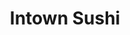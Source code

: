 ---
layout: place
title: "Intown Sushi"
permalink: /minnesota/minneapolis/intown-sushi.html
stateAbbr: MN
stateName: Minnesota
cityName: Minneapolis
seo:
  name: "Intown Sushi"
  type: Restaurant
  links: https://intownsushi.com/
description: "Intown Sushi serves delicious sushi in Minneapolis, Minnesota. Try fresh Japanese dishes for a great dining experience. Available for takeout, delivery, lunch, and dinner."
place_id: ChIJx5c1EP0n9ocR-1AC5iUKsHc
photos:
  - name: >-
      places/ChIJx5c1EP0n9ocR-1AC5iUKsHc/photos/AeeoHcKKrpf75rcLVX9x21XhEPs9zQcrKur1kt2Nwgptc_p19Rkp7noroFA6tZNdMKA99A-TcHIvzs6JknX4lvC0Q739lsCrvMVH5MdJBymSv3-Sz2doX5zrDDIxkqMeRe3WdfHqj8Yryy0HF5wEejMIEEmzhLFlsqZEzGxIbz8sMEFGcZke9ko8FQXHHDu8tzn41AocxqIV0PwjkBeN71N4SvHeZih4ZfPeu2MiMUfmOea3hTkCRFUrZrP-d2uEsHCq4by-EBNfEW5F4JyEYbhKQU35km3P8R6IlmatjgHMhBgkBQ
    widthPx: 4752
    heightPx: 3168
    authorAttributions:
      - displayName: Intown Sushi
        uri: https://maps.google.com/maps/contrib/109642656935031261077
        photoUri: >-
          https://lh3.googleusercontent.com/a-/ALV-UjXH78f2K7-SeiGAIMtu0yx5m6mfONRG3ZSCD21cXTR9Lwst0No=s100-p-k-no-mo
    flagContentUri: >-
      https://www.google.com/local/imagery/report/?cb_client=maps_api_places.places_api&image_key=!1e10!2sAF1QipPikIZhJLnCzKcMWkxj_188sDZDyunTDCbj2z26&hl=en-US
    googleMapsUri: >-
      https://www.google.com/maps/place//data=!3m4!1e2!3m2!1sAF1QipPikIZhJLnCzKcMWkxj_188sDZDyunTDCbj2z26!2e10!4m2!3m1!1s0x87f627fd103597c7:0x77b00a25e60250fb
  - name: >-
      places/ChIJx5c1EP0n9ocR-1AC5iUKsHc/photos/AeeoHcLGJcyzjfafFv6H-jE9sJY-A9MmjPZyGgoRU9TkaW6_xfdZivC8I_7KadLTMNyi3gj2bJ0UZdvUVhSFhSLTLEtY84KJVpG76mwX0ibfKrXEiN05wqRrAH3EWJh3JirbPIWmhxkUqzR2YZs0WUoHAmqp0N_rcBF3nEFEobwuIF5XqN_mqFc-wnVX-An8Lw1lOxs0Evd_8FWTzj9GPVjonEMCEPtH7EdHzd6s7GUsgwXrJpGst6imHUTSeLSX9KQj9-Njk8cWZ5TCVYkxUcPz63FL3PO3pSkgBRJuu3XFX2Q7rw
    widthPx: 4752
    heightPx: 3168
    authorAttributions:
      - displayName: Intown Sushi
        uri: https://maps.google.com/maps/contrib/109642656935031261077
        photoUri: >-
          https://lh3.googleusercontent.com/a-/ALV-UjXH78f2K7-SeiGAIMtu0yx5m6mfONRG3ZSCD21cXTR9Lwst0No=s100-p-k-no-mo
    flagContentUri: >-
      https://www.google.com/local/imagery/report/?cb_client=maps_api_places.places_api&image_key=!1e10!2sAF1QipO8Mc8gk8MWEThCIJTMEMkToFnM0lm6k4mq9iHe&hl=en-US
    googleMapsUri: >-
      https://www.google.com/maps/place//data=!3m4!1e2!3m2!1sAF1QipO8Mc8gk8MWEThCIJTMEMkToFnM0lm6k4mq9iHe!2e10!4m2!3m1!1s0x87f627fd103597c7:0x77b00a25e60250fb
  - name: >-
      places/ChIJx5c1EP0n9ocR-1AC5iUKsHc/photos/AeeoHcIMwDUx5KAa9lKPH2g1EGzW03W3jFR_tYB1vELshtRHkI1ZfpoveWAUU8CApC5K-aM9uIBBCsthMsz6RLEdyQBLoITaAoO6uhnZs1uxAkKG5dwRc-Wnanc9IdJZc8lGQmQcwXHGaQ1vG6wvaCFc0zePI8t7NURbf3SS1t2jACTfzRtgNJZSuOp_FpoqQskqgIwkc_ZjDlIxiEpxYsMMho0mgpd4qKOQOWaeBv4XbvLoZhKtxBKCFy7RkDuTrfjOYXzKoVN9F9__sA2YSQ2qvAWdSQmQvn-KplW1J1F9GkomBA
    widthPx: 4411
    heightPx: 2941
    authorAttributions:
      - displayName: Intown Sushi
        uri: https://maps.google.com/maps/contrib/109642656935031261077
        photoUri: >-
          https://lh3.googleusercontent.com/a-/ALV-UjXH78f2K7-SeiGAIMtu0yx5m6mfONRG3ZSCD21cXTR9Lwst0No=s100-p-k-no-mo
    flagContentUri: >-
      https://www.google.com/local/imagery/report/?cb_client=maps_api_places.places_api&image_key=!1e10!2sAF1QipPZxPbuFa1xDoYvoHAW-af4czPU7X2EnJ9-6Qgs&hl=en-US
    googleMapsUri: >-
      https://www.google.com/maps/place//data=!3m4!1e2!3m2!1sAF1QipPZxPbuFa1xDoYvoHAW-af4czPU7X2EnJ9-6Qgs!2e10!4m2!3m1!1s0x87f627fd103597c7:0x77b00a25e60250fb
  - name: >-
      places/ChIJx5c1EP0n9ocR-1AC5iUKsHc/photos/AeeoHcJ5eIQ8oPSpm-_N3NeofkEuOA8_1F2YC0TnslO9wMmpwSEyWoY6SkTiBABDdfRu0kI1ftibgNLBhyO6gekx8Qcw2C8ZldIbSlqmLi2b9HBcEuTpcni341UFN_HlsBIhcW6UPoNvCIfcwET0ElU8EDCzhKmRCriRGZJoJWvtvfjLsDs1YpRu3TFnxEk2umRIuS6PoX_czbj0DNutYYYS7_9AUvZJynv03WfJInGMGExuaP_jPa9Gj9KX8J4-Up69EgIwa47pYGhlxJj3h5MCXd37XyF-VF2XdSiW1TepybvUkg
    widthPx: 4032
    heightPx: 3024
    authorAttributions:
      - displayName: Intown Sushi
        uri: https://maps.google.com/maps/contrib/109642656935031261077
        photoUri: >-
          https://lh3.googleusercontent.com/a-/ALV-UjXH78f2K7-SeiGAIMtu0yx5m6mfONRG3ZSCD21cXTR9Lwst0No=s100-p-k-no-mo
    flagContentUri: >-
      https://www.google.com/local/imagery/report/?cb_client=maps_api_places.places_api&image_key=!1e10!2sAF1QipNuvRT9DNL6TVdB88mOeh86Zv30BguxsXawCNJ-&hl=en-US
    googleMapsUri: >-
      https://www.google.com/maps/place//data=!3m4!1e2!3m2!1sAF1QipNuvRT9DNL6TVdB88mOeh86Zv30BguxsXawCNJ-!2e10!4m2!3m1!1s0x87f627fd103597c7:0x77b00a25e60250fb
  - name: >-
      places/ChIJx5c1EP0n9ocR-1AC5iUKsHc/photos/AeeoHcIAwuDxRmHcrMnUnYDZa2sXY-TpFRl3eNBPWHE6q-WSZ6NqTMKMNuHtz1kPEV3aZthiVqbkN_bVTN3sq-7kBRGpwwHT1nz4iuMGB2_ruavZw5AFZvZQ4Kf-IgSfCkrJ8xIVzeNAOXxA5EHKRlhuMM6BwNN1pRyyeNPJNorL_MCf3oa4YG7UBJZm6viA2gXEDhljRf3-vccH9UrUIA6ClLbLnx7QyvA5dJg0LolMns9Y2f3WCvX7aTUlcw6r7D418P8iV1_LAsTFSFbJ9nqfIM45QfS2omlNbRrXM_HA5DAiuw
    widthPx: 633
    heightPx: 667
    authorAttributions:
      - displayName: Intown Sushi
        uri: https://maps.google.com/maps/contrib/109642656935031261077
        photoUri: >-
          https://lh3.googleusercontent.com/a-/ALV-UjXH78f2K7-SeiGAIMtu0yx5m6mfONRG3ZSCD21cXTR9Lwst0No=s100-p-k-no-mo
    flagContentUri: >-
      https://www.google.com/local/imagery/report/?cb_client=maps_api_places.places_api&image_key=!1e10!2sAF1QipPD9qmDlFafO63vNNMTsu3Z3WbOJcue-w4_9IIo&hl=en-US
    googleMapsUri: >-
      https://www.google.com/maps/place//data=!3m4!1e2!3m2!1sAF1QipPD9qmDlFafO63vNNMTsu3Z3WbOJcue-w4_9IIo!2e10!4m2!3m1!1s0x87f627fd103597c7:0x77b00a25e60250fb
  - name: >-
      places/ChIJx5c1EP0n9ocR-1AC5iUKsHc/photos/AeeoHcIVynp_kSn2kWP9P8zaRE888YS5ZmoUQLVmBS50gXPsNlqiL8SlloLytQGzps66LOQKRnfxHyaH1xUvdFNBTsuaW77iCZOGQYoP4vyy-6ZtRF76P7PPeifjjBM9ReaHNPL-0kh4SRA7L8V2wlqJXOYqbhC45Vo0ER2QAIs7-nSoYfnut_6L99Iid1r4VsRSnOisu2QPYUQ9EoxTOuHbVWYPyZ_64R_uuI43Piq6T-kbHFM93PDWrXPx7sYVcqvjj3DH_hGBYe5HHzaG1GqBrMcehwSyNp3ipU3UI4EcKFaaeA
    widthPx: 4032
    heightPx: 3024
    authorAttributions:
      - displayName: Intown Sushi
        uri: https://maps.google.com/maps/contrib/109642656935031261077
        photoUri: >-
          https://lh3.googleusercontent.com/a-/ALV-UjXH78f2K7-SeiGAIMtu0yx5m6mfONRG3ZSCD21cXTR9Lwst0No=s100-p-k-no-mo
    flagContentUri: >-
      https://www.google.com/local/imagery/report/?cb_client=maps_api_places.places_api&image_key=!1e10!2sAF1QipMMIRd9eKb1L4h0VteNiM5u5WS-gqoeV1WYqImw&hl=en-US
    googleMapsUri: >-
      https://www.google.com/maps/place//data=!3m4!1e2!3m2!1sAF1QipMMIRd9eKb1L4h0VteNiM5u5WS-gqoeV1WYqImw!2e10!4m2!3m1!1s0x87f627fd103597c7:0x77b00a25e60250fb
  - name: >-
      places/ChIJx5c1EP0n9ocR-1AC5iUKsHc/photos/AeeoHcK2kXYh-QLA4w7wkLYPpj2gAhy49pskc6e93omAkLmoUF2gIyqh48_lSSj1k3d59-kY6a0ZhfzXvsI5rXMplY-0s366bIaNuFyfAERKR5iFKFbQgHjBgp_IDB_O6HPZVEp9PPEtXk01AVXEOUVjRkwNtB3EtKo1-OEbKAOoEft7gIQZnooN-RsVfKU9xr8hx3jdQGhxbO7ntTWVL_XPzd198PU8LT3RtjDW7rQN2zrZqSKErrn4kGt6dj24lX8Y4CJ9-MM0ND_ts9Q0_MUgSemfc9Z6Jp6J0XQX56fBDaXuaw
    widthPx: 4032
    heightPx: 3024
    authorAttributions:
      - displayName: Intown Sushi
        uri: https://maps.google.com/maps/contrib/109642656935031261077
        photoUri: >-
          https://lh3.googleusercontent.com/a-/ALV-UjXH78f2K7-SeiGAIMtu0yx5m6mfONRG3ZSCD21cXTR9Lwst0No=s100-p-k-no-mo
    flagContentUri: >-
      https://www.google.com/local/imagery/report/?cb_client=maps_api_places.places_api&image_key=!1e10!2sAF1QipObvVNyozZtH6gITehmFI5_zwb26kT11Eqj9hmT&hl=en-US
    googleMapsUri: >-
      https://www.google.com/maps/place//data=!3m4!1e2!3m2!1sAF1QipObvVNyozZtH6gITehmFI5_zwb26kT11Eqj9hmT!2e10!4m2!3m1!1s0x87f627fd103597c7:0x77b00a25e60250fb
  - name: >-
      places/ChIJx5c1EP0n9ocR-1AC5iUKsHc/photos/AeeoHcJudcYtxjWa9WbfnC3eEy0CcYA1Mi8LwUJQbA-WOdSnCE2D3Zb0-9w3T1ODhvmPeqxTK0xHS8MIFRSf1DaGCNz9aGalXVjQ04fMu0YuqOEX4uTs5RPM2a0bulVhZhNliYHvy9-3clPydf-iqHvXaRXodyFNR-zizjKuj0kMq-QMb--bTWGdb9cU3CF9P6-D-xb95-vUzeRldyJR6Nyec8hmEJ1EMBr7Y-L4-7psFeI3_y7LAexkDaamLAyEjM6tBQYJfMVH_1eedUIxSxZZie9ao_Cc3vFIg3I8XiPwxrQuAQ
    widthPx: 4032
    heightPx: 3024
    authorAttributions:
      - displayName: Intown Sushi
        uri: https://maps.google.com/maps/contrib/109642656935031261077
        photoUri: >-
          https://lh3.googleusercontent.com/a-/ALV-UjXH78f2K7-SeiGAIMtu0yx5m6mfONRG3ZSCD21cXTR9Lwst0No=s100-p-k-no-mo
    flagContentUri: >-
      https://www.google.com/local/imagery/report/?cb_client=maps_api_places.places_api&image_key=!1e10!2sAF1QipPN6PYT4N_HcFBbp-vP82V9TC6EqgULmswdJvF-&hl=en-US
    googleMapsUri: >-
      https://www.google.com/maps/place//data=!3m4!1e2!3m2!1sAF1QipPN6PYT4N_HcFBbp-vP82V9TC6EqgULmswdJvF-!2e10!4m2!3m1!1s0x87f627fd103597c7:0x77b00a25e60250fb
  - name: >-
      places/ChIJx5c1EP0n9ocR-1AC5iUKsHc/photos/AeeoHcLR2YfbxOLRVmQRzMauwnLb4xxT9YKpzLxTUMrfT4A3iurPpN2fLfHnknIyhU4jmCQNx3lcTcYYwkBV7aVOLA7FEpvhvsNlovnUvbBE934PV4bitU2pCVKA3fhInL25hHdECjS4h52LsUlg36hwipuD1uwlE-OxKtMKnLlYqzxf2MZoWo3Vmo9SFj2ZAcC0BrgVHytvu4v14OBNDg-PtCTGqyJ9sqEfbBZKSXfcv7uKghiwl92PfQtp59gayenoVRIah46NkzRrE6jEmrYqL2aZ4OV0dlpHSnw7yCIYxPfjRPXTzcb0JQMNzWYHSap_iKWM1AkXHgtTTP7XcaQANNqZjrg94826M3A_Qz9mQInH3QM3z-R-9vEeC9TqBvOiVGnaMpFboKRi_arHuEg9NyfX20SNIhHd5ok3WCvM22_1yaJN
    widthPx: 3120
    heightPx: 4160
    authorAttributions:
      - displayName: Chaosrunepownage
        uri: https://maps.google.com/maps/contrib/110825457130738747994
        photoUri: >-
          https://lh3.googleusercontent.com/a-/ALV-UjVxDeyCrmPaVpZGKFdLVkBH2lDjOXivw82J4oA9e6fDBgzvZR4=s100-p-k-no-mo
    flagContentUri: >-
      https://www.google.com/local/imagery/report/?cb_client=maps_api_places.places_api&image_key=!1e10!2sCIHM0ogKEICAgIDnj7SfggE&hl=en-US
    googleMapsUri: >-
      https://www.google.com/maps/place//data=!3m4!1e2!3m2!1sCIHM0ogKEICAgIDnj7SfggE!2e10!4m2!3m1!1s0x87f627fd103597c7:0x77b00a25e60250fb
  - name: >-
      places/ChIJx5c1EP0n9ocR-1AC5iUKsHc/photos/AeeoHcLqRbeqDSSz11OkwjaT6x-90hOmHkovV48F73Ws7sWVM_NIw7Bzac5uzbwaH8zoMsAkU_fH2BmtV_lhV4bAHx3eP5HL-8nQ76Wele_4aG9LWaCwPPWsZ2CdW5N-wfmKm8a7n1XhTEAbHi9TSnDGGU6HBwmoR7lk7xIqvJqYlRYjuNBx2lAznLf316_MmSiRxn19iRCIM9xkaj9AbBBo_0MyMoRzgXJiDHAuUO01uxPS2ekz39pBYE8RCK1AgNB49EbwRHvlDh5etdH3oIWKCniXlgz6P7UQClyQWq7xRHeDwA
    widthPx: 4752
    heightPx: 3168
    authorAttributions:
      - displayName: Intown Sushi
        uri: https://maps.google.com/maps/contrib/109642656935031261077
        photoUri: >-
          https://lh3.googleusercontent.com/a-/ALV-UjXH78f2K7-SeiGAIMtu0yx5m6mfONRG3ZSCD21cXTR9Lwst0No=s100-p-k-no-mo
    flagContentUri: >-
      https://www.google.com/local/imagery/report/?cb_client=maps_api_places.places_api&image_key=!1e10!2sAF1QipNdNuJxcaPUGymyrFuVo2HrvB1wXWcq7CjSZh9i&hl=en-US
    googleMapsUri: >-
      https://www.google.com/maps/place//data=!3m4!1e2!3m2!1sAF1QipNdNuJxcaPUGymyrFuVo2HrvB1wXWcq7CjSZh9i!2e10!4m2!3m1!1s0x87f627fd103597c7:0x77b00a25e60250fb
address: Midtown Global Market, 920 E Lake St, Minneapolis, MN 55407, USA
street: Midtown Global Market, 920 E Lake St
city: Minneapolis
state: MN
zip: '55407'
country: USA
neighborhood: Midtown Phillips
latitude: '44.948676'
longitude: '-93.260741'
accessibility_options:
  wheelchairAccessibleParking: true
  wheelchairAccessibleEntrance: true
  wheelchairAccessibleRestroom: true
  wheelchairAccessibleSeating: true
business_status: OPERATIONAL
name: Intown Sushi
google_maps_links:
  directionsUri: >-
    https://www.google.com/maps/dir//''/data=!4m7!4m6!1m1!4e2!1m2!1m1!1s0x87f627fd103597c7:0x77b00a25e60250fb!3e0
  placeUri: https://maps.google.com/?cid=8624404444303479035
  writeAReviewUri: >-
    https://www.google.com/maps/place//data=!4m3!3m2!1s0x87f627fd103597c7:0x77b00a25e60250fb!12e1
  reviewsUri: >-
    https://www.google.com/maps/place//data=!4m4!3m3!1s0x87f627fd103597c7:0x77b00a25e60250fb!9m1!1b1
  photosUri: >-
    https://www.google.com/maps/place//data=!4m3!3m2!1s0x87f627fd103597c7:0x77b00a25e60250fb!10e5
primary_type: Japanese Restaurant
opening_hours:
  regular: null
  current: null
secondary_opening_hours:
  regular:
    weekdayDescriptions: null
    type: null
  current:
    weekdayDescriptions: null
    type: null
phone: (612) 354-2706
price_level: PRICE_LEVEL_MODERATE
price_range: $10 &ndash; $20
rating: '4.5'
rating_count: 63
website: https://intownsushi.com/
reviews:
  - name: >-
      places/ChIJx5c1EP0n9ocR-1AC5iUKsHc/reviews/ChdDSUhNMG9nS0VJQ0FnSURuajlTRnNnRRAB
    relativePublishTimeDescription: 6 months ago
    rating: 5
    text:
      text: >-
        Tasty fully cooked sushi! The crunchy rolls were my favorite. The blend
        of sauces and crunchy breadcrumbs made for a beautiful and delightful
        roll. The spicy California rolls are indeed spicy, but scraping some
        sauce off made them good for my wimpy Minnesotan palette. The included
        wasabi and pickled radish were also too hot for me, but that means
        they're perfect for more adventurous sushi eaters. Service is fast.
      languageCode: en
    originalText:
      text: >-
        Tasty fully cooked sushi! The crunchy rolls were my favorite. The blend
        of sauces and crunchy breadcrumbs made for a beautiful and delightful
        roll. The spicy California rolls are indeed spicy, but scraping some
        sauce off made them good for my wimpy Minnesotan palette. The included
        wasabi and pickled radish were also too hot for me, but that means
        they're perfect for more adventurous sushi eaters. Service is fast.
      languageCode: en
    authorAttribution:
      displayName: Chaosrunepownage
      uri: https://www.google.com/maps/contrib/110825457130738747994/reviews
      photoUri: >-
        https://lh3.googleusercontent.com/a-/ALV-UjVxDeyCrmPaVpZGKFdLVkBH2lDjOXivw82J4oA9e6fDBgzvZR4=s128-c0x00000000-cc-rp-mo-ba4
    publishTime: '2024-10-11T12:32:57.649579Z'
    flagContentUri: >-
      https://www.google.com/local/review/rap/report?postId=ChdDSUhNMG9nS0VJQ0FnSURuajlTRnNnRRAB&d=17924085&t=1
    googleMapsUri: >-
      https://www.google.com/maps/reviews/data=!4m6!14m5!1m4!2m3!1sChdDSUhNMG9nS0VJQ0FnSURuajlTRnNnRRAB!2m1!1s0x87f627fd103597c7:0x77b00a25e60250fb
  - name: >-
      places/ChIJx5c1EP0n9ocR-1AC5iUKsHc/reviews/ChdDSUhNMG9nS0VJQ0FnSUNqdTRYSnVRRRAB
    relativePublishTimeDescription: 11 months ago
    rating: 5
    text:
      text: >-
        Absolutely love getting sushi from here - Recently I discovered the app
        “Too Good To Go” where for only $15, I was able to get nearly $100 worth
        of day old sushi. This has been an excellent place to visit, staff are
        always incredibly kind and grateful. I will return.
      languageCode: en
    originalText:
      text: >-
        Absolutely love getting sushi from here - Recently I discovered the app
        “Too Good To Go” where for only $15, I was able to get nearly $100 worth
        of day old sushi. This has been an excellent place to visit, staff are
        always incredibly kind and grateful. I will return.
      languageCode: en
    authorAttribution:
      displayName: Tovin Sannes-Venhuizen (Tovin)
      uri: https://www.google.com/maps/contrib/103731738681690314986/reviews
      photoUri: >-
        https://lh3.googleusercontent.com/a-/ALV-UjUs7Iz0EXiA6nrU89vPEP9Xgj0wwHsuiAEeuK98qMOMQ8xOV_Tmig=s128-c0x00000000-cc-rp-mo-ba4
    publishTime: '2024-04-26T07:52:14.143534Z'
    flagContentUri: >-
      https://www.google.com/local/review/rap/report?postId=ChdDSUhNMG9nS0VJQ0FnSUNqdTRYSnVRRRAB&d=17924085&t=1
    googleMapsUri: >-
      https://www.google.com/maps/reviews/data=!4m6!14m5!1m4!2m3!1sChdDSUhNMG9nS0VJQ0FnSUNqdTRYSnVRRRAB!2m1!1s0x87f627fd103597c7:0x77b00a25e60250fb
  - name: >-
      places/ChIJx5c1EP0n9ocR-1AC5iUKsHc/reviews/ChZDSUhNMG9nS0VJQ0FnSURIaGQzdlFnEAE
    relativePublishTimeDescription: 6 months ago
    rating: 5
    text:
      text: >-
        Delicious varieties of sushi that were satisfying and pleasing to the
        eye.  Good service and easy pick up.
      languageCode: en
    originalText:
      text: >-
        Delicious varieties of sushi that were satisfying and pleasing to the
        eye.  Good service and easy pick up.
      languageCode: en
    authorAttribution:
      displayName: Kari Spencer
      uri: https://www.google.com/maps/contrib/117511493575846317884/reviews
      photoUri: >-
        https://lh3.googleusercontent.com/a/ACg8ocLdcrPT9xH4hcMtdVVQLruHF9RC9EQj0BEayuoPqoD7MZtAfQ=s128-c0x00000000-cc-rp-mo-ba4
    publishTime: '2024-09-18T04:22:57.809949Z'
    flagContentUri: >-
      https://www.google.com/local/review/rap/report?postId=ChZDSUhNMG9nS0VJQ0FnSURIaGQzdlFnEAE&d=17924085&t=1
    googleMapsUri: >-
      https://www.google.com/maps/reviews/data=!4m6!14m5!1m4!2m3!1sChZDSUhNMG9nS0VJQ0FnSURIaGQzdlFnEAE!2m1!1s0x87f627fd103597c7:0x77b00a25e60250fb
  - name: >-
      places/ChIJx5c1EP0n9ocR-1AC5iUKsHc/reviews/ChdDSUhNMG9nS0VJQ0FnSURONE92RDFRRRAB
    relativePublishTimeDescription: a year ago
    rating: 3
    text:
      text: >-
        We ordered with the Too Good To Go app, so this is yesterday's sushi,
        lol. We got a LOT of sushi, over two pounds for about $7. The fish was
        fresh but the rice was hard and the avocado was a little discolored.
        Otherwise it was ok, and a very good value.
      languageCode: en
    originalText:
      text: >-
        We ordered with the Too Good To Go app, so this is yesterday's sushi,
        lol. We got a LOT of sushi, over two pounds for about $7. The fish was
        fresh but the rice was hard and the avocado was a little discolored.
        Otherwise it was ok, and a very good value.
      languageCode: en
    authorAttribution:
      displayName: Corey Butler
      uri: https://www.google.com/maps/contrib/107770306513504435415/reviews
      photoUri: >-
        https://lh3.googleusercontent.com/a-/ALV-UjU9sO8yTpjCuIQikVNlyPNfAnsi0_JZgiJUI8j02sqZLN4A3CgK=s128-c0x00000000-cc-rp-mo-ba4
    publishTime: '2024-01-26T23:50:15.241338Z'
    flagContentUri: >-
      https://www.google.com/local/review/rap/report?postId=ChdDSUhNMG9nS0VJQ0FnSURONE92RDFRRRAB&d=17924085&t=1
    googleMapsUri: >-
      https://www.google.com/maps/reviews/data=!4m6!14m5!1m4!2m3!1sChdDSUhNMG9nS0VJQ0FnSURONE92RDFRRRAB!2m1!1s0x87f627fd103597c7:0x77b00a25e60250fb
  - name: >-
      places/ChIJx5c1EP0n9ocR-1AC5iUKsHc/reviews/ChZDSUhNMG9nS0VJQ0FnSURRMEpQckhnEAE
    relativePublishTimeDescription: 6 years ago
    rating: 5
    text:
      text: >-
        I was excited to try this new restaurant inside Midtown Global Market,
        and it didn’t disappoint! Decent variety of sushi (maki) (cooked and
        raw), sashimi, and other Japanese foods. I had the Salmon Poke Bowl,
        which was fabulous!! Fresh salmon (good portion), lots of avocado and
        fresh veggies. Made in front of my eyes and so tasty. I will be back.
      languageCode: en
    originalText:
      text: >-
        I was excited to try this new restaurant inside Midtown Global Market,
        and it didn’t disappoint! Decent variety of sushi (maki) (cooked and
        raw), sashimi, and other Japanese foods. I had the Salmon Poke Bowl,
        which was fabulous!! Fresh salmon (good portion), lots of avocado and
        fresh veggies. Made in front of my eyes and so tasty. I will be back.
      languageCode: en
    authorAttribution:
      displayName: Andrea Franz
      uri: https://www.google.com/maps/contrib/113908135686030675095/reviews
      photoUri: >-
        https://lh3.googleusercontent.com/a-/ALV-UjUN_6o1zJJqhQ8A3tuxke7acfQOOJgos_D0HrqfY0J_HwhHT4B_cQ=s128-c0x00000000-cc-rp-mo-ba3
    publishTime: '2018-07-02T22:56:39.516Z'
    flagContentUri: >-
      https://www.google.com/local/review/rap/report?postId=ChZDSUhNMG9nS0VJQ0FnSURRMEpQckhnEAE&d=17924085&t=1
    googleMapsUri: >-
      https://www.google.com/maps/reviews/data=!4m6!14m5!1m4!2m3!1sChZDSUhNMG9nS0VJQ0FnSURRMEpQckhnEAE!2m1!1s0x87f627fd103597c7:0x77b00a25e60250fb
parking_options: null
payment_options:
  acceptsCreditCards: true
  acceptsDebitCards: true
  acceptsCashOnly: false
  acceptsNfc: true
allow_dogs: null
curbside_pickup: true
delivery: true
dine_in: true
good_for_children: true
good_for_groups: null
good_for_sports: false
live_music: false
menu_for_children: null
outdoor_seating: true
reservable: null
restroom: true
serves_beer: null
serves_breakfast: null
serves_brunch: null
serves_cocktails: null
serves_coffee: null
serves_dinner: true
serves_dessert: true
serves_lunch: true
serves_vegetarian_food: null
serves_wine: null
takeout: true
summary: null

---